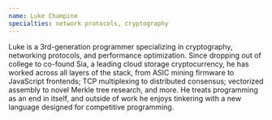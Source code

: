 ```yaml
---
name: Luke Champine
specialties: network protocols, cryptography
---
```


Luke is a 3rd-generation programmer specializing in cryptography, networking protocols, and performance optimization. Since dropping out of college to co-found Sia, a leading cloud storage cryptocurrency, he has worked across all layers of the stack, from ASIC mining firmware to JavaScript frontends; TCP multiplexing to distributed consensus; vectorized assembly to novel Merkle tree research, and more. He treats programming as an end in itself, and outside of work he enjoys tinkering with a new language designed for competitive programming.